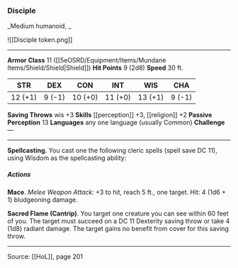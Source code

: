 ### Disciple
_Medium humanoid, _

![[Disciple token.png]]


---

**Armor Class** 11 ([[5eOSRD/Equipment/Items/Mundane Items/Shield/Shield|Shield]])
**Hit Points** 9 (2d8)
**Speed** 30 ft.

| STR     | DEX     | CON     | INT     | WIS     | CHA     |
|---------|---------|---------|---------|---------|---------|
| 12 (+1) | 9 (-1) | 10 (+0) | 11 (+0) | 13 (+1) | 9 (-1) |

**Saving Throws** wis +3
**Skills** [[perception]] +3, [[religion]] +2
**Passive Perception** 13
**Languages** any one language (usually Common)
**Challenge** —

---

**Spellcasting.** You cast one the following cleric spells (spell save DC 11), using Wisdom as the spellcasting ability:

##### Actions
**Mace**. _Melee Weapon Attack:_ +3 to hit, reach 5 ft., one target. Hit: 4 (1d6 + 1) bludgeoning damage.

**Sacred Flame (Cantrip)**. You target one creature you can see within 60 feet of you. The target must succeed on a DC 11 Dexterity saving throw or take 4 (1d8) radiant damage. The target gains no benefit from cover for this saving throw.


---

Source: [[HoL]], page 201